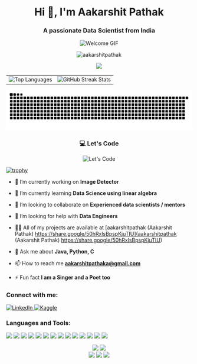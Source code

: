 <h1 align="center">Hi 👋, I'm Aakarshit Pathak</h1>
<h3 align="center">A passionate Data Scientist from India</h3>

<div align="center">
  <img src="https://user-images.githubusercontent.com/74038190/212748842-9fcbad5b-6173-4175-8a61-521f3dbb7514.gif" width="600" alt="Welcome GIF"/>
</div>


<p align="center"> <img src="https://komarev.com/ghpvc/?username=aakarshitpathak&label=Profile%20views&color=0e75b6&style=flat" alt="aakarshitpathak" /> </p>

<p align="center">
  <img src="https://github-readme-stats.vercel.app/api?username=aakarshitpathak&theme=dark&hide_border=false&include_all_commits=false&count_private=false" />
</p>


<p align="center">
  <table>
    <tr>
      <td>
        <img src="https://github-readme-stats.vercel.app/api/top-langs/?username=aakarshitpathak&theme=dark&hide_border=false&include_all_commits=false&count_private=false&layout=compact" alt="Top Languages"/>
      </td>
      <td>
        <img src="https://nirzak-streak-stats.vercel.app/?user=aakarshitpathak&theme=dark&hide_border=false" alt="GitHub Streak Stats"/>
      </td>
    </tr>
  </table>
</p>




![snake gif](https://github.com/aakarshitpathak/aakarshitpathak/blob/output/github-snake-dark.svg)

<div align="center">

  ### 💻 Let's Code  

  <img src="https://github.com/user-attachments/assets/fddcdbcd-5ea2-4416-9f59-ca7fd9394aca" width="300" alt="Let's Code"/>

</div>



[![trophy](https://github-profile-trophy.vercel.app/?username=aakarshitpathak)](https://github.com/aakarshitpathak/github-profile-trophy)

- 🔭 I’m currently working on **Image Detector**

- 🌱 I’m currently learning **Data Science using linear algebra**

- 👯 I’m looking to collaborate on **Experienced data scientists / mentors**

- 🤝 I’m looking for help with **Data Engineers**

- 👨‍💻 All of my projects are available at [aakarshitpathak (Aakarshit Pathak) https://share.google/50hRxlsBpspKjuTIU](aakarshitpathak (Aakarshit Pathak) https://share.google/50hRxlsBpspKjuTIU)

- 💬 Ask me about **Java, Python, C**

- 📫 How to reach me **aakarshitpathaka@gmail.com**

- ⚡ Fun fact **I am a Singer and a Poet too**

<h3 align="left">Connect with me:</h3>
<p align="left">
  <!-- LinkedIn -->
  <a href="https://www.linkedin.com/in/aakarshit-pathak-501605264" target="_blank">
    <img src="https://user-images.githubusercontent.com/74038190/235294012-0a55e343-37ad-4b0f-924f-c8431d9d2483.gif" width="100" alt="LinkedIn"/>
  </a>

  <!-- Kaggle -->
  <a href="https://www.kaggle.com/aakarshitpathak" target="_blank">
    <img src="https://cdn.dribbble.com/userupload/20867770/file/original-cd82e683da822aea58767e007bac77a8.gif" width="100" alt="Kaggle"/>
  </a>
</p>


<h3 align="left">Languages and Tools:</h3>
<p align="left"> 
  <img src="https://user-images.githubusercontent.com/74038190/212257472-08e52665-c503-4bd9-aa20-f5a4dae769b5.gif" width="100"> 
  <img src="https://user-images.githubusercontent.com/74038190/212257468-1e9a91f1-b626-4baa-b15d-5c385dfa7ed2.gif" width="100"> 
  <img src="https://user-images.githubusercontent.com/74038190/212257465-7ce8d493-cac5-494e-982a-5a9deb852c4b.gif" width="100"> 
  <img src="https://user-images.githubusercontent.com/74038190/212281763-e6ecd7ef-c4aa-45b6-a97c-f33f6bb592bd.gif" width="100">
  <img src="https://i.pinimg.com/originals/a9/60/92/a96092779e8f23078ac8a600cda7bf72.gif" width ="150" />
  <img src="https://www.gif-maniac.com/gifs/50/49738.gif" width ="70" />
  <img src="https://user-images.githubusercontent.com/42931974/68615320-d6bf3380-04e8-11ea-84f8-dcef049f1ed3.gif" width ="100" />
  <img src="https://encrypted-tbn0.gstatic.com/images?q=tbn:ANd9GcTCpCB6Du8H6Lrm5WIbDcdW59uqoSiL-eeTlw&s"  width ="100" />
  <img src="https://seaborn.pydata.org/_images/logo-tall-lightbg.svg"  width ="100" />
  <img src="https://d1jnx9ba8s6j9r.cloudfront.net/blog/wp-content/uploads/2017/07/Python-Numpy_05.gif"  width ="150" />
  <img src="https://www.pistalix.in/wp-content/uploads/2018/11/mysql.gif" width ="150" />
  <img src="https://github.com/user-attachments/assets/472d5eda-41a5-43d7-affc-d7071673166c" width="140" />
  <img src="https://media.tenor.com/Y-8Qtpt5Z4EAAAAM/unreal-engine-5-in-le-head.gif" width="150" />
  <img src="https://gifdb.com/images/high/linux-system-logo-28q2azohfou6zw42.gif" width="100"  />

</p>


<div align="center">
  <img height=200" src="https://media.tenor.com/qDOh4O3R7JsAAAAM/mikaz.gif"  />
  <img height="500" src="https://media2.giphy.com/media/v1.Y2lkPTZjMDliOTUyYWhuZWFubnc0cmxkbHplcHVla251cHBraHF1OGN3em05ZDdvdHdhbyZlcD12MV9naWZzX3NlYXJjaCZjdD1n/KQudn68sJ7QIeOsMkv/200.gif"  />
</div>
<div align="center">
  <img src="https://user-images.githubusercontent.com/74038190/213866269-5d00981c-7c98-46d7-8a8e-16f462f15227.gif" width="200" />
  <img src="https://user-images.githubusercontent.com/74038190/213866269-5d00981c-7c98-46d7-8a8e-16f462f15227.gif" width="200" />
  <img src="https://user-images.githubusercontent.com/74038190/213866269-5d00981c-7c98-46d7-8a8e-16f462f15227.gif" width="200" />
</div>




